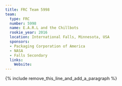 ```yaml
---
title: FRC Team 5998
team:
  type: FRC
  number: 5998
  name: E.A.R.L and the Chillbots
  rookie_year: 2016
  location: International Falls, Minnesota, USA
  sponsors:
  - Packaging Corporation of America
  - NASA
  - Falls Secondary
  links:
    Website:
---
```


{% include remove_this_line_and_add_a_paragraph %}